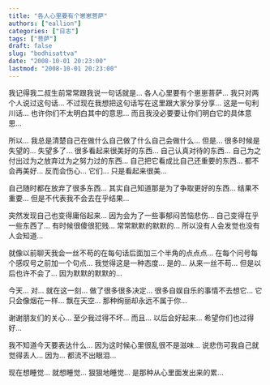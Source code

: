 ```yaml
---
title: "各人心里要有个崽崽菩萨"
authors: ["eallion"]
categories: ["日志"]
tags: ["菩萨"]
draft: false
slug: "bodhisattva"
date: "2008-10-01 20:23:00"
lastmod: "2008-10-01 20:23:00"
---
```


我记得我二叔生前常常跟我说一句话就是...
各人心里要有个崽崽菩萨...
我只对两个人说过这句话...
不过现在我想把这句话写在这里跟大家分享分享...
这是一句利川话...
也许你们不太明白其中的意思...
而且我没必要要让你们明白它的具体意思...

所以...
我总是清楚自己在做什么自己做了什么自己会做什么...
但是...
很多时候是失望的...
失望多了...
很多看起来很美好的东西...
自己认真对待的东西...
自己为之付出过为之放弃过为之努力过的东西...
自己把它看成比自己还重要的东西...
都不会再美好...
反而会伤心...
它们...
只是看起来很美...

自己随时都在放弃了很多东西...
其实自己知道那是为了争取更好的东西...
结果不重要...
但是不代表我不会去在乎结果...

突然发现自己也变得庸俗起来...
因为会为了一些事郁闷苦恼悲伤...
自己变得在乎一些东西了...
有时候很傻很犯贱...
常常默默的默默的...
所以没有人会发觉也没有人会知道...

就像以前聊天我会一丝不苟的在每句话后面加三个半角的点点点...
在每个问号每个感叹号之前加一个句点...
我觉得这是一种态度...
是的... 从来一丝不苟...
但是以后也许不会了...
因为默默的默默的...

今天...
对... 就在这一刻...
做了很多很多决定...
很多自娱自乐的事情不去想它...
它只会像烟花一样...
飘在天空...
那种绚丽却永远不属于你...

谢谢朋友们的关心...
至少我过得不坏...
而且...
以后会好起来...
希望你们也过得好...

我不知道今天要表达什么...
因为这时候心里很乱很不是滋味...
说悲伤可我自己就觉得丢人...
因为...
都流不出眼泪...

现在想睡觉... 就想睡觉... 狠狠地睡觉... 是那种从心里面发出来的累...
